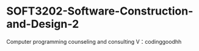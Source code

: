 # SOFT3202-Software-Construction-and-Design-2
Computer programming counseling and consulting V：codinggoodhh
